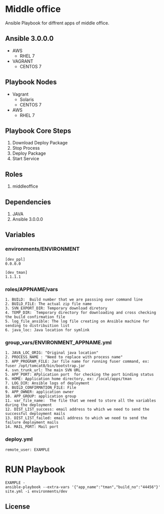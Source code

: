 # Middle office

Ansible Playbook for diffrent apps of middle office.

## Ansible 3.0.0.0
* AWS
    * RHEL 7
* VAGRANT
    * CENTOS 7

## Playbook Nodes
* Vagrant
    * Solaris
    * CENTOS 7
* AWS
    * RHEL 7

## Playbook Core Steps
1. Download Deploy Package
2. Stop Process
3. Deploy Package
4. Start Service

## Roles
1. middleoffice

## Dependencies
1. JAVA
2. Ansible 3.0.0.0

## Variables
### environments/ENVIRONMENT
```
[dev_ppl]
0.0.0.0

[dev_tman]
1.1.1.1
```

### roles/APPNAME/vars
```
1. BUILD:  Build number that we are passsing over command line
2. BUILD_FILE: The actual zip file name
3. SVN_EXPORT_DIR: Temporary download diretory
4. TEMP_DIR:  Temporary directory for downloading and cross checking the build confirmation file
5. log_file_ansible: The log file creating on Ansible machine for sending to distribuition list
6. java_loc: Java location for symlink
```

### group_vars/ENVIRONMENT_APPNAME.yml
```
1. JAVA_LOC_ORIG: "Original java location"
2. PROCESS_NAME : "Need to replace with process name"
3. APP_PROGRAM_FILE: Jar file name for running fuser command, ex: fuser /opt/tomcat8/bin/bootstrap.jar
4. svn_trunk_url: The main SVN URL
5. APP_PORT: APplication port  for checking the port binding status
6. HOME: Application home directory, ex: /local/apps/tman   
7. LOG_DIR: Ansible logs of deployment
8. BUILD_CONFIRMATION_FILE: File
9. APP_OWNER: application owner
10. APP_GROUP: application group
11. var_file_name:  The file that we need to store all the variables during the deployment
12. DIST_LIST_success: email address to which we need to send the successful deployment mails
13. DIST_LIST_failed: email address to which we need to send the failure deployment mails
14. MAIL_PORT: Mail port
```

### deploy.yml
```
remote_user: EXAMPLE
```

# RUN Playbook
```
EXAMPLE -
ansible-playbook --extra-vars '{"app_name":"tman","build_no":"44456"}' site.yml -i environments/dev  
```

License
-------

